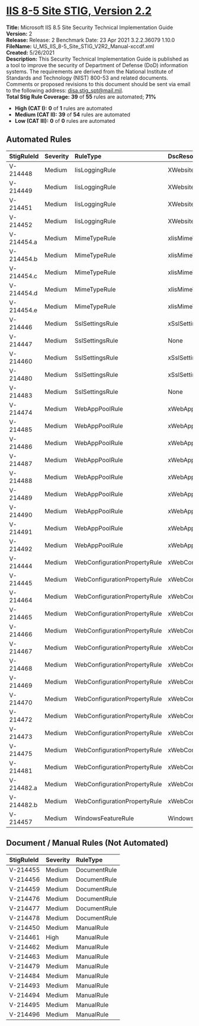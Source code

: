 # [IIS 8-5 Site STIG, Version 2.2](https://github.com/Microsoft/PowerStig/wiki/IISSite-8.5-2.2)

**Title:** Microsoft IIS 8.5 Site Security Technical Implementation Guide  
**Version:** 2  
**Release:** Release: 2 Benchmark Date: 23 Apr 2021 3.2.2.36079 1.10.0  
**FileName:** U_MS_IIS_8-5_Site_STIG_V2R2_Manual-xccdf.xml  
**Created:** 5/26/2021  
**Description:** This Security Technical Implementation Guide is published as a tool to improve the security of Department of Defense (DoD) information systems. The requirements are derived from the National Institute of Standards and Technology (NIST) 800-53 and related documents. Comments or proposed revisions to this document should be sent via email to the following address: disa.stig_spt@mail.mil.  
**Total Stig Rule Coverage:** **39** of **55** rules are automated; **71%**

* **High (CAT I):** **0** of **1** rules are automated
* **Medium (CAT II):** **39** of **54** rules are automated
* **Low (CAT III):** **0** of **0** rules are automated

## Automated Rules

| StigRuleId | Severity | RuleType | DscResource | DuplicateOf |
| :---- | :---- | :---- | :---- | :---- |
| V-214448 | Medium | IisLoggingRule | XWebsite |  |
| V-214449 | Medium | IisLoggingRule | XWebsite |  |
| V-214451 | Medium | IisLoggingRule | XWebsite |  |
| V-214452 | Medium | IisLoggingRule | XWebsite |  |
| V-214454.a | Medium | MimeTypeRule | xIisMimeTypeMapping |  |
| V-214454.b | Medium | MimeTypeRule | xIisMimeTypeMapping |  |
| V-214454.c | Medium | MimeTypeRule | xIisMimeTypeMapping |  |
| V-214454.d | Medium | MimeTypeRule | xIisMimeTypeMapping |  |
| V-214454.e | Medium | MimeTypeRule | xIisMimeTypeMapping |  |
| V-214446 | Medium | SslSettingsRule | xSslSettings |  |
| V-214447 | Medium | SslSettingsRule | None | V-214446 |
| V-214460 | Medium | SslSettingsRule | xSslSettings |  |
| V-214480 | Medium | SslSettingsRule | xSslSettings |  |
| V-214483 | Medium | SslSettingsRule | None | V-214480 |
| V-214474 | Medium | WebAppPoolRule | xWebAppPool |  |
| V-214485 | Medium | WebAppPoolRule | xWebAppPool |  |
| V-214486 | Medium | WebAppPoolRule | xWebAppPool |  |
| V-214487 | Medium | WebAppPoolRule | xWebAppPool |  |
| V-214488 | Medium | WebAppPoolRule | xWebAppPool |  |
| V-214489 | Medium | WebAppPoolRule | xWebAppPool |  |
| V-214490 | Medium | WebAppPoolRule | xWebAppPool |  |
| V-214491 | Medium | WebAppPoolRule | xWebAppPool |  |
| V-214492 | Medium | WebAppPoolRule | xWebAppPool |  |
| V-214444 | Medium | WebConfigurationPropertyRule | xWebConfigKeyValue |  |
| V-214445 | Medium | WebConfigurationPropertyRule | xWebConfigKeyValue |  |
| V-214464 | Medium | WebConfigurationPropertyRule | xWebConfigKeyValue |  |
| V-214465 | Medium | WebConfigurationPropertyRule | xWebConfigKeyValue |  |
| V-214466 | Medium | WebConfigurationPropertyRule | xWebConfigKeyValue |  |
| V-214467 | Medium | WebConfigurationPropertyRule | xWebConfigKeyValue |  |
| V-214468 | Medium | WebConfigurationPropertyRule | xWebConfigKeyValue |  |
| V-214469 | Medium | WebConfigurationPropertyRule | xWebConfigKeyValue |  |
| V-214470 | Medium | WebConfigurationPropertyRule | xWebConfigKeyValue |  |
| V-214472 | Medium | WebConfigurationPropertyRule | xWebConfigKeyValue |  |
| V-214473 | Medium | WebConfigurationPropertyRule | xWebConfigKeyValue |  |
| V-214475 | Medium | WebConfigurationPropertyRule | xWebConfigKeyValue |  |
| V-214481 | Medium | WebConfigurationPropertyRule | xWebConfigKeyValue |  |
| V-214482.a | Medium | WebConfigurationPropertyRule | xWebConfigKeyValue |  |
| V-214482.b | Medium | WebConfigurationPropertyRule | xWebConfigKeyValue |  |
| V-214457 | Medium | WindowsFeatureRule | WindowsFeature |  |

## Document / Manual Rules (Not Automated)

| StigRuleId | Severity | RuleType |
| :---- | :---- | :---- |
| V-214455 | Medium | DocumentRule |
| V-214456 | Medium | DocumentRule |
| V-214459 | Medium | DocumentRule |
| V-214476 | Medium | DocumentRule |
| V-214477 | Medium | DocumentRule |
| V-214478 | Medium | DocumentRule |
| V-214450 | Medium | ManualRule |
| V-214461 | High | ManualRule |
| V-214462 | Medium | ManualRule |
| V-214463 | Medium | ManualRule |
| V-214479 | Medium | ManualRule |
| V-214484 | Medium | ManualRule |
| V-214493 | Medium | ManualRule |
| V-214494 | Medium | ManualRule |
| V-214495 | Medium | ManualRule |
| V-214496 | Medium | ManualRule |
